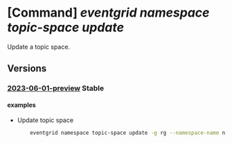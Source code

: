 # [Command] _eventgrid namespace topic-space update_

Update a topic space.

## Versions

### [2023-06-01-preview](/Resources/mgmt-plane/L3N1YnNjcmlwdGlvbnMve30vcmVzb3VyY2Vncm91cHMve30vcHJvdmlkZXJzL21pY3Jvc29mdC5ldmVudGdyaWQvbmFtZXNwYWNlcy97fS90b3BpY3NwYWNlcy97fQ==/2023-06-01-preview.xml) **Stable**

<!-- mgmt-plane /subscriptions/{}/resourcegroups/{}/providers/microsoft.eventgrid/namespaces/{}/topicspaces/{} 2023-06-01-preview -->

#### examples

- Update topic space
    ```bash
        eventgrid namespace topic-space update -g rg --namespace-name name -n topic-space --description test
    ```
